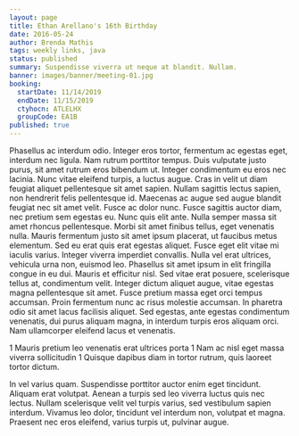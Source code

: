 ```yaml
---
layout: page
title: Ethan Arellano's 16th Birthday
date: 2016-05-24
author: Brenda Mathis
tags: weekly links, java
status: published
summary: Suspendisse viverra ut neque at blandit. Nullam.
banner: images/banner/meeting-01.jpg
booking:
  startDate: 11/14/2019
  endDate: 11/15/2019
  ctyhocn: ATLELHX
  groupCode: EA1B
published: true
---
```

Phasellus ac interdum odio. Integer eros tortor, fermentum ac egestas eget, interdum nec ligula. Nam rutrum porttitor tempus. Duis vulputate justo purus, sit amet rutrum eros bibendum ut. Integer condimentum eu eros nec lacinia. Nunc vitae eleifend turpis, a luctus augue. Cras in velit ut diam feugiat aliquet pellentesque sit amet sapien. Nullam sagittis lectus sapien, non hendrerit felis pellentesque id. Maecenas ac augue sed augue blandit feugiat nec sit amet velit. Fusce ac dolor nunc. Fusce sagittis auctor diam, nec pretium sem egestas eu. Nunc quis elit ante. Nulla semper massa sit amet rhoncus pellentesque. Morbi sit amet finibus tellus, eget venenatis nulla. Mauris fermentum justo sit amet ipsum placerat, ut faucibus metus elementum. Sed eu erat quis erat egestas aliquet.
Fusce eget elit vitae mi iaculis varius. Integer viverra imperdiet convallis. Nulla vel erat ultrices, vehicula urna non, euismod leo. Phasellus sit amet ipsum in elit fringilla congue in eu dui. Mauris et efficitur nisl. Sed vitae erat posuere, scelerisque tellus at, condimentum velit. Integer dictum aliquet augue, vitae egestas magna pellentesque sit amet. Fusce pretium massa eget orci tempus accumsan. Proin fermentum nunc ac risus molestie accumsan. In pharetra odio sit amet lacus facilisis aliquet. Sed egestas, ante egestas condimentum venenatis, dui purus aliquam magna, in interdum turpis eros aliquam orci. Nam ullamcorper eleifend lacus et venenatis.

1 Mauris pretium leo venenatis erat ultrices porta
1 Nam ac nisl eget massa viverra sollicitudin
1 Quisque dapibus diam in tortor rutrum, quis laoreet tortor dictum.

In vel varius quam. Suspendisse porttitor auctor enim eget tincidunt. Aliquam erat volutpat. Aenean a turpis sed leo viverra luctus quis nec lectus. Nullam scelerisque velit vel turpis varius, sed vestibulum sapien interdum. Vivamus leo dolor, tincidunt vel interdum non, volutpat et magna. Praesent nec eros eleifend, varius turpis ut, pulvinar augue.
